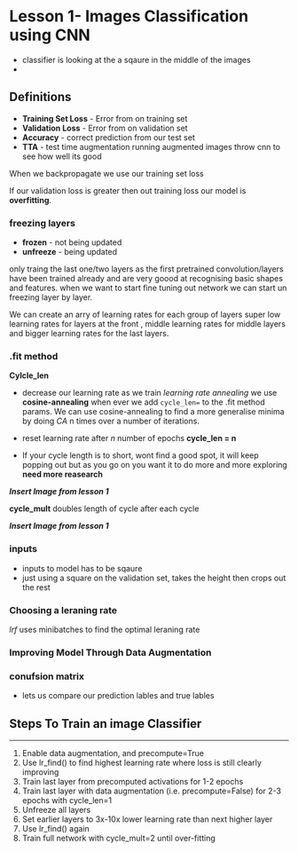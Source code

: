 # Lesson 1- Images Classification using CNN


* classifier is looking at the a sqaure in the middle of the images
*


## Definitions

* **Training Set Loss** - Error from on training set
* **Validation Loss** -  Error from on validation set
* **Accuracy** - correct prediction from our test set
* **TTA** - test time augmentation running augmented images throw cnn to see how well its good

When we backpropagate we use our training set loss 

If our validation loss is greater then out training loss our model is **overfitting**.

### freezing layers

* **frozen** - not being updated
* **unfreeze** - being updated



only traing the last one/two layers as the first pretrained convolution/layers have been trained already and are very goood at recognising basic shapes and features. when we want to start fine tuning out network we can start un freezing layer by layer.


We can create an arry of learning rates for each group of layers super low learning rates for layers at the front , middle learning rates for middle layers and bigger learning rates for the last layers.


### .fit method

**Cylcle_len**

* decrease our learning rate as we train _learning rate annealing_ we use **cosine-annealing** when ever we add ```cycle_len=``` to the .fit method params. We can use cosine-annealing to find a more generalise minima by doing _CA_ n times over a number of iterations.

* reset learning rate after _n_ number of epochs **cycle_len = n**



* If your cycle length is to short, wont find a good spot, it will keep popping out but as you go on you want it to do more and more exploring **need more reasearch** 
 
**_Insert Image from lesson 1_**

**cycle_mult**  doubles length of cycle after each cycle

**_Insert Image from lesson 1_**

### inputs

* inputs to model has to be sqaure
* just using a square on the validation set, takes the height then crops out the rest


### Choosing a leraning rate

_lrf_  uses minibatches to find the optimal leraning rate  

### Improving Model Through Data Augmentation


### conufsion matrix

* lets us compare our prediction lables and true lables




## Steps To Train an image Classifier
---

1. Enable data augmentation, and precompute=True
2. Use lr_find() to find highest learning rate where loss is still clearly improving
3. Train last layer from precomputed activations for 1-2 epochs
4. Train last layer with data augmentation (i.e. precompute=False) for 2-3 epochs with cycle_len=1
5. Unfreeze all layers
6. Set earlier layers to 3x-10x lower learning rate than next higher layer
7. Use lr_find() again
8. Train full network with cycle_mult=2 until over-fitting
